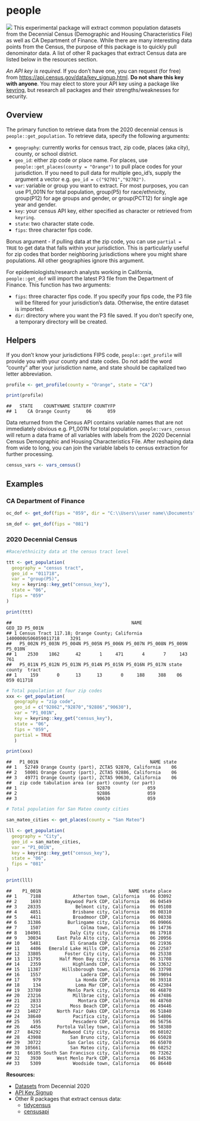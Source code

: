 people
================

![](https://img.shields.io/badge/lifecycle-experimental-brightgreen.svg)
This experimental package will extract common population datasets from
the Decennial Census (Demographic and Housing Characteristics File) as
well as CA Department of Finance. While there are many interesting data
points from the Census, the purpose of this package is to quickly pull
denominator data. A list of other R packages that extract Census data
are listed below in the resources section.

*An API key is required*. If you don’t have one, you can request (for
free) from <https://api.census.gov/data/key_signup.html>. **Do not share
this key with anyone**. You may elect to store your API key using a
package like [keyring](https://r-lib.github.io/keyring/index.html), but
research all packages and their strengths/weaknesses for security.

## Overview

The primary function to retrieve data from the 2020 decennial census is
`people::get_population`. To retrieve data, specify the following
arguments:

- `geography`: currently works for census tract, zip code, places (aka
  city), county, or school district.
- `geo_id`: either zip code or place name. For places, use
  `people::get_places(county = "Orange")` to pull place codes for your
  jurisdiction. If you need to pull data for multiple geo_id’s, supply
  the argument a vector e.g. `geo_id = c("92701","92702")`.
- `var`: variable or group you want to extract. For most purposes, you
  can use P1_001N for total population, group(P5) for race/ethnicity,
  group(P12) for age groups and gender, or group(PCT12) for single age
  year and gender.
- `key`: your census API key, either specified as character or retrieved
  from `keyring`.
- `state`: two character state code.
- `fips`: three character fips code.

Bonus argument - if pulling data at the zip code, you can use
`partial = TRUE` to get data that falls within your jurisdiction. This
is particularly useful for zip codes that border neighboring
jurisdictions where you might share populations. All other geographies
ignore this argument.

For epidemiologists/research analysts working in California,
`people::get_dof` will import the latest P3 file from the Department of
Finance. This function has two arguments:

- `fips`: three character fips code. If you specify your fips code, the
  P3 file will be filtered for your jurisdiction’s data. Otherwise, the
  entire dataset is imported.
- `dir`: directory where you want the P3 file saved. If you don’t
  specify one, a temporary directory will be created.

## Helpers

If you don’t know your jurisdictions FIPS code, `people::get_profile`
will provide you with your county and state codes. Do not add the word
“county” after your jurisdiction name, and state should be capitalized
two letter abbreviation.

``` r
profile <- get_profile(county = "Orange", state = "CA")

print(profile)
```

    ##   STATE    COUNTYNAME STATEFP COUNTYFP
    ## 1    CA Orange County      06      059

Data returned from the Census API contains variable names that are not
immediately obvious e.g. P1_001N for total population.
`people::vars_census` will return a data frame of all variables with
labels from the 2020 Decennial Census Demographic and Housing
Characteristics File. After reshaping data from wide to long, you can
join the variable labels to census extraction for further processing.

``` r
census_vars <- vars_census()
```

## Examples

### CA Department of Finance

``` r
oc_dof <- get_dof(fips = "059", dir = "C:\\Users\\user name\\Documents")

sm_dof <- get_dof(fips = "081")
```

### 2020 Decennial Census

``` r
#Race/ethnicity data at the census tract level

ttt <- get_population(
  geography = "census tract",
  geo_id = "011718",
  var = "group(P5)",
  key = keyring::key_get("census_key"),
  state = "06",
  fips = "059"
)

print(ttt)
```

    ##                                             NAME               GEO_ID P5_001N
    ## 1 Census Tract 117.18; Orange County; California 1400000US06059011718    3291
    ##   P5_002N P5_003N P5_004N P5_005N P5_006N P5_007N P5_008N P5_009N P5_010N
    ## 1    2530    1862      42       1     471       4       7     143     761
    ##   P5_011N P5_012N P5_013N P5_014N P5_015N P5_016N P5_017N state county  tract
    ## 1     159       0      13      13       0     188     388    06    059 011718

``` r
# Total population at four zip codes
xxx <- get_population(
   geography = "zip code",
   geo_id = c("92862","92870","92886","90630"),
   var = "P1_001N",
   key = keyring::key_get("census_key"),
   state = "06",
   fips = "059",
   partial = TRUE
   )

print(xxx)
```

    ##   P1_001N                                          NAME state
    ## 1   52749 Orange County (part), ZCTA5 92870, California    06
    ## 2   50001 Orange County (part), ZCTA5 92886, California    06
    ## 3   49771 Orange County (part), ZCTA5 90630, California    06
    ##   zip code tabulation area (or part) county (or part)
    ## 1                              92870              059
    ## 2                              92886              059
    ## 3                              90630              059

``` r
# Total population for San Mateo county cities

san_mateo_cities <- get_places(county = "San Mateo")

lll <- get_population(
  geography = "City",
  geo_id = san_mateo_cities,
  var = "P1_001N",
  key = keyring::key_get("census_key"),
  state = "06",
  fips = "081"
)

print(lll)
```

    ##    P1_001N                                 NAME state place
    ## 1     7188            Atherton town, California    06 03092
    ## 2     1693         Baywood Park CDP, California    06 04549
    ## 3    28335             Belmont city, California    06 05108
    ## 4     4851            Brisbane city, California    06 08310
    ## 5     4411            Broadmoor CDP, California    06 08338
    ## 6    31386          Burlingame city, California    06 09066
    ## 7     1507               Colma town, California    06 14736
    ## 8   104901           Daly City city, California    06 17918
    ## 9    30034      East Palo Alto city, California    06 20956
    ## 10    5481           El Granada CDP, California    06 21936
    ## 11    4406   Emerald Lake Hills CDP, California    06 22587
    ## 12   33805         Foster City city, California    06 25338
    ## 13   11795       Half Moon Bay city, California    06 31708
    ## 14    2359            Highlands CDP, California    06 33632
    ## 15   11387        Hillsborough town, California    06 33798
    ## 16    1557               Ladera CDP, California    06 39094
    ## 17     979             La Honda CDP, California    06 39318
    ## 18     134             Loma Mar CDP, California    06 42384
    ## 19   33780          Menlo Park city, California    06 46870
    ## 20   23216            Millbrae city, California    06 47486
    ## 21    2833              Montara CDP, California    06 48760
    ## 22    3214           Moss Beach CDP, California    06 49446
    ## 23   14027      North Fair Oaks CDP, California    06 51840
    ## 24   38640            Pacifica city, California    06 54806
    ## 25     595            Pescadero CDP, California    06 56756
    ## 26    4456      Portola Valley town, California    06 58380
    ## 27   84292        Redwood City city, California    06 60102
    ## 28   43908           San Bruno city, California    06 65028
    ## 29   30722          San Carlos city, California    06 65070
    ## 30  105661           San Mateo city, California    06 68252
    ## 31   66105 South San Francisco city, California    06 73262
    ## 32    3930      West Menlo Park CDP, California    06 84536
    ## 33    5309            Woodside town, California    06 86440

**Resources:**

- [Datasets](https://www.census.gov/data/developers/data-sets/decennial-census.html)
  from Decennial 2020
- [API Key Signup](https://api.census.gov/data/key_signup.html)
- Other R packages that extract census data:
  - [tidycensus](https://walker-data.com/tidycensus/)
  - [censusapi](https://www.hrecht.com/censusapi/)
